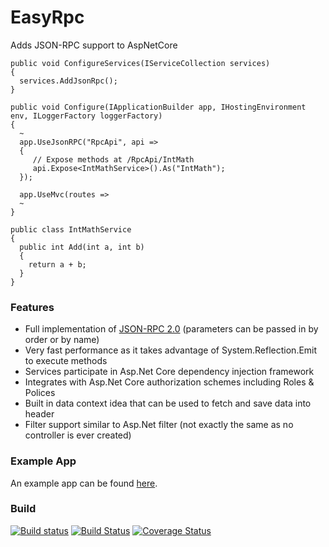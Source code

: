 # EasyRpc
Adds JSON-RPC support to AspNetCore

```
public void ConfigureServices(IServiceCollection services)
{
  services.AddJsonRpc();
}

public void Configure(IApplicationBuilder app, IHostingEnvironment env, ILoggerFactory loggerFactory)
{
  ~
  app.UseJsonRPC("RpcApi", api =>
  {
     // Expose methods at /RpcApi/IntMath
     api.Expose<IntMathService>().As("IntMath");
  });
  
  app.UseMvc(routes => 
  ~
}

public class IntMathService
{
  public int Add(int a, int b)
  {
    return a + b;
  }
}
```

### Features

* Full implementation of [JSON-RPC 2.0](http://www.jsonrpc.org/specification) (parameters can be passed in by order or by name)
* Very fast performance as it takes advantage of System.Reflection.Emit to execute methods
* Services participate in Asp.Net Core dependency injection framework
* Integrates with Asp.Net Core authorization schemes including Roles & Polices
* Built in data context idea that can be used to fetch and save data into header
* Filter support similar to Asp.Net filter (not exactly the same as no controller is ever created)

### Example App
An example app can be found [here](https://github.com/ipjohnson/EasyRpc.AspNetCore.Sample).

### Build
[![Build status](https://ci.appveyor.com/api/projects/status/1sflvdvnetodybab?svg=true)](https://ci.appveyor.com/project/ipjohnson/easyrpc) [![Build Status](https://travis-ci.org/ipjohnson/EasyRpc.svg?branch=master)](https://travis-ci.org/ipjohnson/EasyRpc) [![Coverage Status](https://coveralls.io/repos/github/ipjohnson/EasyRpc/badge.svg?branch=master)](https://coveralls.io/github/ipjohnson/EasyRpc?branch=master)



